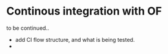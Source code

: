 # Continous integration with OF

to be continued..

* add CI flow structure, and what is being tested.
*  